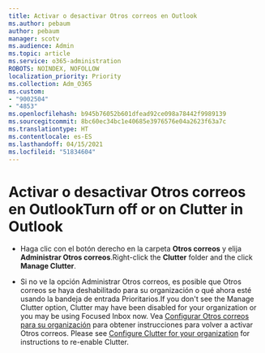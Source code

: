 ```yaml
---
title: Activar o desactivar Otros correos en Outlook
ms.author: pebaum
author: pebaum
manager: scotv
ms.audience: Admin
ms.topic: article
ms.service: o365-administration
ROBOTS: NOINDEX, NOFOLLOW
localization_priority: Priority
ms.collection: Adm_O365
ms.custom:
- "9002504"
- "4853"
ms.openlocfilehash: b945b76052b601dfead92ce098a78442f9989139
ms.sourcegitcommit: 8bc60ec34bc1e40685e3976576e04a2623f63a7c
ms.translationtype: HT
ms.contentlocale: es-ES
ms.lasthandoff: 04/15/2021
ms.locfileid: "51834604"
---
```

# <a name="turn-off-or-on-clutter-in-outlook"></a><span data-ttu-id="79183-102">Activar o desactivar Otros correos en Outlook</span><span class="sxs-lookup"><span data-stu-id="79183-102">Turn off or on Clutter in Outlook</span></span>

- <span data-ttu-id="79183-103">Haga clic con el botón derecho en la carpeta **Otros correos** y elija **Administrar Otros correos**.</span><span class="sxs-lookup"><span data-stu-id="79183-103">Right-click the **Clutter** folder and the click **Manage Clutter**.</span></span> 

- <span data-ttu-id="79183-104">Si no ve la opción Administrar Otros correos, es posible que Otros correos se haya deshabilitado para su organización o qué ahora esté usando la bandeja de entrada Prioritarios.</span><span class="sxs-lookup"><span data-stu-id="79183-104">If you don't see the Manage Clutter option, Clutter may have been disabled for your organization or you may be using Focused Inbox now.</span></span> <span data-ttu-id="79183-105">Vea [Configurar Otros correos para su organización](https://support.office.com/article/832276bd-d024-47b6-a80a-a6b884907a5b?wt.mc_id=SCL_a9c72a77-1bc4-40e6-ba6d-103c1d1aba4c_AdmHlp) para obtener instrucciones para volver a activar Otros correos. </span><span class="sxs-lookup"><span data-stu-id="79183-105">Please see [Configure Clutter for your organization](https://support.office.com/article/832276bd-d024-47b6-a80a-a6b884907a5b?wt.mc_id=SCL_a9c72a77-1bc4-40e6-ba6d-103c1d1aba4c_AdmHlp) for instructions to re-enable Clutter.</span></span>
